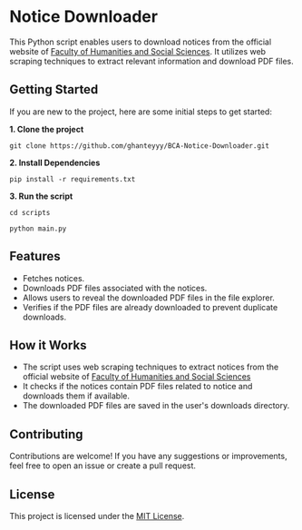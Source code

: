 # Notice Downloader

This Python script enables users to download notices from the official website of [Faculty of Humanities and Social Sciences](https://fohss.tu.edu.np/notices). It utilizes web scraping techniques to extract relevant information and download PDF files.

## Getting Started

If you are new to the project, here are some initial steps to get started:

**1. Clone the project**

```
git clone https://github.com/ghanteyyy/BCA-Notice-Downloader.git
```

**2. Install Dependencies**

```
pip install -r requirements.txt
```

**3. Run the script**

```
cd scripts

python main.py
```

## Features

- Fetches notices.
- Downloads PDF files associated with the notices.
- Allows users to reveal the downloaded PDF files in the file explorer.
- Verifies if the PDF files are already downloaded to prevent duplicate downloads.

## How it Works

- The script uses web scraping techniques to extract notices from the official website of [Faculty of Humanities and Social Sciences](https://fohss.tu.edu.np/notices)
- It checks if the notices contain PDF files related to notice and downloads them if available.
- The downloaded PDF files are saved in the user's downloads directory.

## Contributing

Contributions are welcome! If you have any suggestions or improvements, feel free to open an issue or create a pull request.

## License

This project is licensed under the [MIT License](LICENSE).

